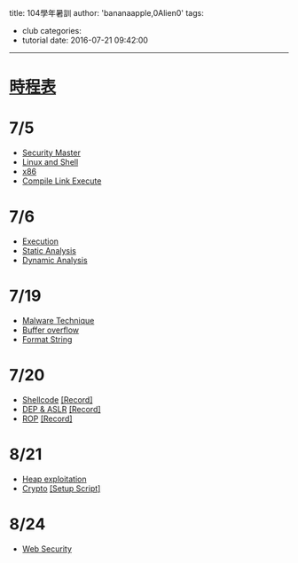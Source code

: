 title: 104學年暑訓
author: 'bananaapple,0Alien0'
tags:
  - club
categories:
  - tutorial
date: 2016-07-21 09:42:00
---
# [時程表](http://people.cs.nctu.edu.tw/~ckchen/bambooFox.html)

# 7/5

- [Security Master](https://drive.google.com/file/d/0Bw0V1Yd9ZxkEU25jWkxEN0YxQ0k/view)
- [Linux and Shell](https://drive.google.com/file/d/0B2dY3bAMpyESQXpRalRKLVV5bUk/view?usp=sharing)
- [x86](http://www.slideshare.net/ssuser55f15d/x86-50184001)
- [Compile Link Execute](https://github.com/tjjh89017/compile_link)

# 7/6
- [Execution](http://www.slideshare.net/AngelBoy1/execution-50215114)
- [Static Analysis](https://drive.google.com/file/d/0Bw0V1Yd9ZxkEajY4VTBwODd1SXM/view)
- [Dynamic Analysis](http://ncu.ddaa.tw/slides/dynamic-analysis.html#/)

# 7/19
- [Malware Technique](https://drive.google.com/file/d/0Bw0V1Yd9ZxkEOWtSR1FoUGJfU1U/view?usp=sharing)
- [Buffer overflow](https://docs.google.com/presentation/d/1AsIJ9q1rt8WUDtKO2pm8rSrEcXkuWJqcXPPBWaQGoYc/present?slide=id.p)
- [Format String](http://www.slideshare.net/ssuser55f15d/format-string)

# 7/20
- [Shellcode](https://drive.google.com/open?id=0B7UcjiibMqcDZjByazl0WGhWQ00) 
  [\[Record\]](https://www.youtube.com/watch?v=auv-64HUBw8)
- [DEP & ASLR](https://drive.google.com/open?id=0B7UcjiibMqcDY3E1RVVLRkV4YU0)
  [\[Record\]](https://www.youtube.com/watch?v=moDDoF7VK0M)
- [ROP](http://l4ys.tw/ROP_bamboofox.pdf)
  [\[Record\]](https://www.youtube.com/watch?v=oNF8j3v3hVc)

# 8/21
- [Heap exploitation](http://www.slideshare.net/AngelBoy1/heap-exploitation-51891400)
- [Crypto](https://drive.google.com/file/d/0B_fqIeiSNyqZSW1EZWNvcmQ2SEk/view?usp=sharing)
  [\[Setup Script\]](https://drive.google.com/file/d/0B_fqIeiSNyqZcWtXT2pXX0VTVFE/view?usp=sharing)
  
# 8/24
- [Web Security](https://drive.google.com/folderview?id=0B_W3r8pgaZBSfmV3em9QVktwLWlSeHRHUUdiU2NQWGJ0U05LOWZ0TFJ5a1c4VDBQb0htMUU&usp=sharing)
